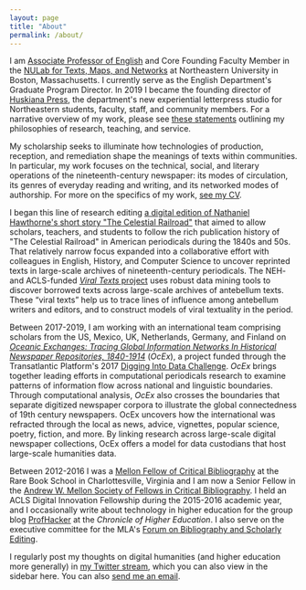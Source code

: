 ```yaml
---
layout: page
title: "About"
permalink: /about/
---
```


I am [Associate Professor of English](https://www.northeastern.edu/cssh/faculty/ryan-cordell/) and Core Founding Faculty Member in the [NULab for Texts, Maps, and Networks](http://www.northeastern.edu/nulab/) at Northeastern University in Boston, Massachusetts. I currently serve as the English Department's Graduate Program Director. In 2019 I became the founding director of [Huskiana Press](https://cssh.northeastern.edu/huskiana/), the department's new experiential letterpress studio for Northeastern students, faculty, staff, and community members. For a narrative overview of my work, please see [these statements](/statements) outlining my philosophies of research, teaching, and service.

My scholarship seeks to illuminate how technologies of production, reception, and remediation shape the meanings of texts within communities. In particular, my work focuses on the technical, social, and literary operations of the nineteenth-century newspaper: its modes of circulation, its genres of everyday reading and writing, and its networked modes of authorship. For more on the specifics of my work, [see my CV](http://cv.ryancordell.org/).

I began this line of research editing [a digital edition of Nathaniel Hawthorne's short story "The Celestial Railroad"](http://celestialrailroad.org) that aimed to allow scholars, teachers, and students to follow the rich publication history of "The Celestial Railroad" in American periodicals during the 1840s and 50s. That relatively narrow focus expanded into a collaborative effort with colleagues in English, History, and Computer Science to uncover reprinted texts in large-scale archives of nineteenth-century periodicals. The NEH- and ACLS-funded [*Viral Texts* project](http://viraltexts.org) uses robust data mining tools to discover borrowed texts across large-scale archives of antebellum texts. These “viral texts” help us to trace lines of influence among antebellum writers and editors, and to construct models of viral textuality in the period.

Between 2017-2019, I am working with an international team comprising scholars from the US, Mexico, UK, Netherlands, Germany, and Finland on [*Oceanic Exchanges: Tracing Global Information Networks In Historical Newspaper Repositories, 1840-1914*](http://oceanicexchanges.org) (*OcEx*), a project funded through the Transatlantic Platform's 2017 [Digging Into Data Challenge](https://diggingintodata.org/awards/2016/project/oceanic-exchanges-tracing-global-information-networks-historical-newspaper). *OcEx* brings together leading efforts in computational periodicals research to examine patterns of information flow across national and linguistic boundaries. Through computational analysis, *OcEx* also crosses the boundaries that separate digitized newspaper corpora to illustrate the global connectedness of 19th century newspapers. OcEx uncovers how the international was refracted through the local as news, advice, vignettes, popular science, poetry, fiction, and more. By linking research across large-scale digital newspaper collections, OcEx offers a model for data custodians that host large-scale humanities data.

Between 2012-2016 I was a [Mellon Fellow of Critical Bibliography](http://www.rarebookschool.org/fellowships/mellon/) at the Rare Book School in Charlottesville, Virginia and I am now a Senior Fellow in the [Andrew W. Mellon Society of Fellows in Critical Bibliography](https://rarebookschool.org/admissions-awards/fellowships/sofcb/). I held an ACLS Digital Innovation Fellowship during the 2015-2016 academic year, and I occasionally write about technology in higher education for the group blog [ProfHacker](http://chronicle.com/blogAuthor/ProfHacker/27/Ryan-Cordell/254/) at the *Chronicle of Higher Education*. I also serve on the executive committee for the MLA's [Forum on Bibliography and Scholarly Editing](https://mla.hcommons.org/groups/bibliography-and-scholarly-editing/).

I regularly post my thoughts on digital humanities (and higher education more generally) in [my Twitter stream](http://twitter.com/ryancordell), which you can also view in the sidebar here. You can also [send me an email](mailto:rccordell@gmail.com).
